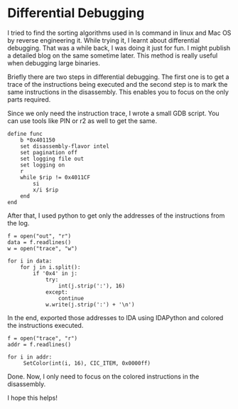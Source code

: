 # Differential Debugging

I tried to find the sorting algorithms used in ls command in linux and Mac OS by reverse engineering it. While trying it, I learnt about differential debugging. That was a while back, I was doing it just for fun. I might publish a detailed blog on the same sometime later. This method is really useful when debugging large binaries.

Briefly there are two steps in differential debugging. The first one is to get a trace of the instructions being executed and the second step is to mark the same instructions in the disassembly. This enables you to focus on the only parts required.

Since we only need the instruction trace, I wrote a small GDB script. You can use tools like PIN or r2 as well to get the same.

```
define func
    b *0x401150
    set disassembly-flavor intel
    set pagination off
    set logging file out
    set logging on
    r
    while $rip != 0x4011CF
        si
        x/i $rip
    end
end
```

After that, I used python to get only the addresses of the instructions from the log.

```
f = open("out", "r")
data = f.readlines()
w = open("trace", "w")

for i in data:
    for j in i.split():
        if '0x4' in j:
            try:
                int(j.strip(':'), 16)
            except:
                continue
            w.write(j.strip(':') + '\n')

```

In the end, exported those addresses to IDA using IDAPython and colored the instructions executed.

```
f = open("trace", "r")
addr = f.readlines()

for i in addr:
     SetColor(int(i, 16), CIC_ITEM, 0x0000ff)

```

Done. Now, I only need to focus on the colored instructions in the disassembly.

I hope this helps!
